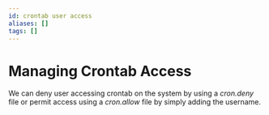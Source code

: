 ```yaml
---
id: crontab user access
aliases: []
tags: []
---
```


# Managing Crontab Access

We can deny user accessing crontab on the system by using a *cron.deny* file or permit access using a *cron.allow* file by simply adding the username.


